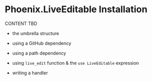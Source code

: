 # Phoenix.LiveEditable Installation

CONTENT TBD 

- the umbrella structure
- using a GitHub dependency 
- using a path dependency 

- using `live_edit` function & the `use LiveEditable` expression
- writing a handler 

